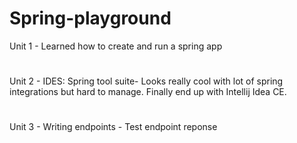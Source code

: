 # Spring-playground
Unit 1 - Learned how to create and run a spring app

# 
Unit 2 - IDES: Spring tool suite- Looks really cool with lot of spring integrations but hard to manage. Finally end up with Intellij Idea CE.
 
# 
Unit 3 - Writing endpoints - Test endpoint reponse 

